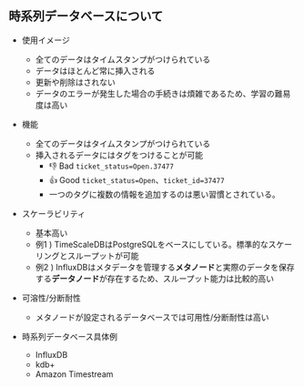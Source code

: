 
## 時系列データベースについて



- 使用イメージ
    - 全てのデータはタイムスタンプがつけられている
    - データはほとんど常に挿入される
    - 更新や削除はされない
    - データのエラーが発生した場合の手続きは煩雑であるため、学習の難易度は高い


- 機能
    - 全てのデータはタイムスタンプがつけられている
    - 挿入されるデータにはタグをつけることが可能
        - 👎 Bad  `ticket_status=Open.37477`
        - 👍 Good `ticket_status=Open`、`ticket_id=37477`
        - 一つのタグに複数の情報を追加するのは悪い習慣とされている。

- スケーラビリティ
    - 基本高い
    - 例1 ) TimeScaleDBはPostgreSQLをベースにしている。標準的なスケーリングとスループットが可能
    - 例2 ) InfluxDBはメタデータを管理する**メタノード**と実際のデータを保存する**データノード**が存在するため、スループット能力は比較的高い

- 可溶性/分断耐性
    - メタノードが設定されるデータベースでは可用性/分断耐性は高い


- 時系列データベース具体例
    - InfluxDB
    - kdb+
    - Amazon Timestream




